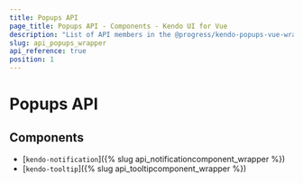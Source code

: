 ```yaml
---
title: Popups API
page_title: Popups API - Components - Kendo UI for Vue
description: "List of API members in the @progress/kendo-popups-vue-wrapper package, part of Kendo UI for Vue."
slug: api_popups_wrapper
api_reference: true
position: 1
---
```


# Popups API

## Components

* [`kendo-notification`]({% slug api_notificationcomponent_wrapper %})
* [`kendo-tooltip`]({% slug api_tooltipcomponent_wrapper %})